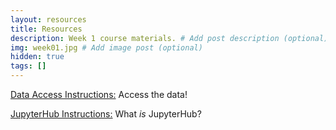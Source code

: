 ```yaml
---
layout: resources
title: Resources
description: Week 1 course materials. # Add post description (optional)
img: week01.jpg # Add image post (optional)
hidden: true
tags: []
---
```


[Data Access Instructions:](https://docs.google.com/document/d/18hsT2x15bypuXFcfMQb9Ck_YEB7VvY2j4w5hwbV78A4/edit?usp=sharing) Access the data!

[JupyterHub Instructions:](https://docs.google.com/document/d/1kXvK2c_N9TkIAYn21WfzlCPtJvxhjW13Ftf0DwnAnlg/edit?usp=sharing) What _is_ JupyterHub?
